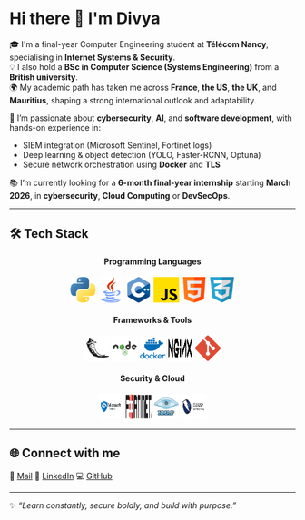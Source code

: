 # Hi there 👋 I'm Divya

🎓 I'm a final-year Computer Engineering student at **Télécom Nancy**, specialising in **Internet Systems & Security**.  
💡 I also hold a **BSc in Computer Science (Systems Engineering)** from a **British university**.  
🌍 My academic path has taken me across **France**, **the US**, **the UK**, and **Mauritius**, shaping a strong international outlook and adaptability.

🔐 I’m passionate about **cybersecurity**, **AI**, and **software development**, with hands-on experience in:  
- SIEM integration (Microsoft Sentinel, Fortinet logs)  
- Deep learning & object detection (YOLO, Faster-RCNN, Optuna)  
- Secure network orchestration using **Docker** and **TLS**  

📚 I’m currently looking for a **6-month final-year internship** starting **March 2026**, in **cybersecurity**, **Cloud Computing** or **DevSecOps**.

---
## 🛠️ Tech Stack

<h4 align="center">Programming Languages</h4>
<p align="center">
  <!-- Programming Languages -->
  <img src="./logos/python.png" alt="Python" width="45" height="45"/>
  <img src="./logos/java.png" alt="Java" width="45" height="45"/>
  <img src="./logos/cpp.png" alt="C/C++" width="45" height="45"/>
  <img src="./logos/javascript.png" alt="JavaScript" width="45" height="45"/>
  <img src="./logos/html5.png" alt="HTML5" width="45" height="45"/>
  <img src="./logos/css3.png" alt="CSS3" width="45" height="45"/>
</p>

<h4 align="center">Frameworks & Tools</h4>

<p align="center">
  <!-- Frameworks & Tools -->
  <img src="./logos/flask.png" alt="Flask" width="45" height="45"/>
  <img src="./logos/nodejs.png" alt="Node.js" width="45" height="45"/>
  <img src="./logos/docker.png" alt="Docker" width="45" height="45"/>
  <img src="./logos/nginx.png" alt="NGINX" width="45" height="45"/>
  <img src="./logos/git.png" alt="Git" width="45" height="45"/>
</p>

<h4 align="center">Security & Cloud</h4>

<p align="center">
  <!-- Security & Cloud -->
  <img src="./logos/microsoft-sentinel.png" alt="Microsoft Sentinel" width="45" height="45"/>
  <img src="./logos/fortinet.png" alt="Fortinet" width="45" height="45"/>
  <img src="./logos/nmap.png" alt="Nmap" width="45" height="45"/>
  <img src="./logos/owasp.png" alt="OWASP ZAP" width="45" height="45"/>
</p>

---
## 🌐 Connect with me

📧 [Mail](mailto:divya.pugo@gmail.com)  🔗 [LinkedIn](https://www.linkedin.com/in/divya-pugo-985691194/)  💻 [GitHub](https://github.com/divpugo)

---

✨ _“Learn constantly, secure boldly, and build with purpose.”_
